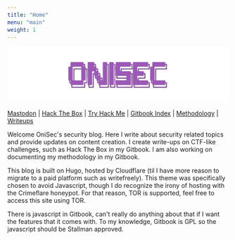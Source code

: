 ```yaml
---
title: "Home"
menu: "main"
weight: 1
---
```


![OniSec](https://raw.githubusercontent.com/OniSec/blog/main/static/images/transparent_onisec.png)

[Mastodon](https://defcon.social/@onisec) |
[Hack The Box](https://app.hackthebox.com/profile/1543354) |
[Try Hack Me](https://tryhackme.com/p/wakefield) | 
[Gitbook Index](https://notes.onisec.org) | 
[Methodology](https://notes.onisec.org/Methodology) | 
[Writeups](https://notes.onisec.org/Writeups)

Welcome OniSec's security blog. Here I write about security related topics and provide updates on content creation. I create write-ups on CTF-like challenges, such as Hack The Box in my Gitbook. I am also working on documenting my methodology in my Gitbook.

This blog is built on Hugo, hosted by Cloudflare (til I have more reason to migrate to a paid platform such as writefreely). This theme was specifically chosen to avoid Javascript, though I do recognize the irony of hosting with the Crimeflare honeypot. For that reason, TOR is supported, feel free to access this site using TOR.

There is javascript in Gitbook, can't really do anything about that if I want the features that it comes with. To my knowledge, Gitbook is GPL so the javascript should be Stallman approved.

